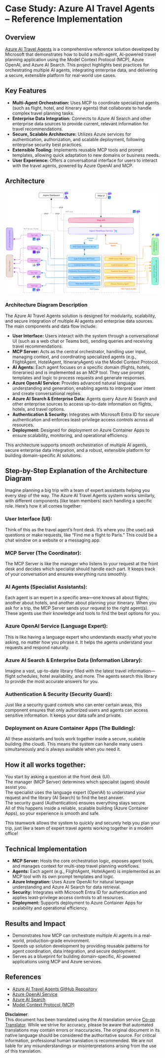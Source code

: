 <!--
CO_OP_TRANSLATOR_METADATA:
{
  "original_hash": "4d3415b9d2bf58bc69be07f945a69e07",
  "translation_date": "2025-05-20T23:31:28+00:00",
  "source_file": "09-CaseStudy/README.md",
  "language_code": "en"
}
-->
# Case Study: Azure AI Travel Agents – Reference Implementation

## Overview

[Azure AI Travel Agents](https://github.com/Azure-Samples/azure-ai-travel-agents) is a comprehensive reference solution developed by Microsoft that demonstrates how to build a multi-agent, AI-powered travel planning application using the Model Context Protocol (MCP), Azure OpenAI, and Azure AI Search. This project highlights best practices for orchestrating multiple AI agents, integrating enterprise data, and delivering a secure, extensible platform for real-world use cases.

## Key Features
- **Multi-Agent Orchestration:** Uses MCP to coordinate specialized agents (such as flight, hotel, and itinerary agents) that collaborate to handle complex travel planning tasks.
- **Enterprise Data Integration:** Connects to Azure AI Search and other enterprise data sources to provide current, relevant information for travel recommendations.
- **Secure, Scalable Architecture:** Utilizes Azure services for authentication, authorization, and scalable deployment, following enterprise security best practices.
- **Extensible Tooling:** Implements reusable MCP tools and prompt templates, allowing quick adaptation to new domains or business needs.
- **User Experience:** Offers a conversational interface for users to interact with the travel agents, powered by Azure OpenAI and MCP.

## Architecture
![Architecture](https://raw.githubusercontent.com/Azure-Samples/azure-ai-travel-agents/main/docs/ai-travel-agents-architecture-diagram.png)

### Architecture Diagram Description

The Azure AI Travel Agents solution is designed for modularity, scalability, and secure integration of multiple AI agents and enterprise data sources. The main components and data flow include:

- **User Interface:** Users interact with the system through a conversational UI (such as a web chat or Teams bot), sending queries and receiving travel recommendations.
- **MCP Server:** Acts as the central orchestrator, handling user input, managing context, and coordinating specialized agents (e.g., FlightAgent, HotelAgent, ItineraryAgent) via the Model Context Protocol.
- **AI Agents:** Each agent focuses on a specific domain (flights, hotels, itineraries) and is implemented as an MCP tool. They use prompt templates and logic to process requests and generate responses.
- **Azure OpenAI Service:** Provides advanced natural language understanding and generation, enabling agents to interpret user intent and create conversational replies.
- **Azure AI Search & Enterprise Data:** Agents query Azure AI Search and other enterprise sources to access up-to-date information on flights, hotels, and travel options.
- **Authentication & Security:** Integrates with Microsoft Entra ID for secure authentication and enforces least-privilege access controls across all resources.
- **Deployment:** Designed for deployment on Azure Container Apps to ensure scalability, monitoring, and operational efficiency.

This architecture supports smooth orchestration of multiple AI agents, secure enterprise data integration, and a robust, extensible platform for building domain-specific AI solutions.

## Step-by-Step Explanation of the Architecture Diagram
Imagine planning a big trip with a team of expert assistants helping you every step of the way. The Azure AI Travel Agents system works similarly, with different components (like team members) each handling a specific role. Here’s how it all comes together:

### User Interface (UI):
Think of this as the travel agent’s front desk. It’s where you (the user) ask questions or make requests, like “Find me a flight to Paris.” This could be a chat window on a website or a messaging app.

### MCP Server (The Coordinator):
The MCP Server is like the manager who listens to your request at the front desk and decides which specialist should handle each part. It keeps track of your conversation and ensures everything runs smoothly.

### AI Agents (Specialist Assistants):
Each agent is an expert in a specific area—one knows all about flights, another about hotels, and another about planning your itinerary. When you ask for a trip, the MCP Server sends your request to the right agent(s). These agents use their knowledge and tools to find the best options for you.

### Azure OpenAI Service (Language Expert):
This is like having a language expert who understands exactly what you’re asking, no matter how you phrase it. It helps the agents understand your requests and respond naturally.

### Azure AI Search & Enterprise Data (Information Library):
Imagine a vast, up-to-date library filled with the latest travel information—flight schedules, hotel availability, and more. The agents search this library to provide the most accurate answers for you.

### Authentication & Security (Security Guard):
Just like a security guard controls who can enter certain areas, this component ensures that only authorized users and agents can access sensitive information. It keeps your data safe and private.

### Deployment on Azure Container Apps (The Building):
All these assistants and tools work together inside a secure, scalable building (the cloud). This means the system can handle many users simultaneously and is always available when you need it.

## How it all works together:

You start by asking a question at the front desk (UI).  
The manager (MCP Server) determines which specialist (agent) should assist you.  
The specialist uses the language expert (OpenAI) to understand your request and the library (AI Search) to find the best answer.  
The security guard (Authentication) ensures everything stays secure.  
All of this happens inside a reliable, scalable building (Azure Container Apps), so your experience is smooth and safe.  

This teamwork allows the system to quickly and securely help you plan your trip, just like a team of expert travel agents working together in a modern office!

## Technical Implementation
- **MCP Server:** Hosts the core orchestration logic, exposes agent tools, and manages context for multi-step travel planning workflows.
- **Agents:** Each agent (e.g., FlightAgent, HotelAgent) is implemented as an MCP tool with its own prompt templates and logic.
- **Azure Integration:** Uses Azure OpenAI for natural language understanding and Azure AI Search for data retrieval.
- **Security:** Integrates with Microsoft Entra ID for authentication and applies least-privilege access controls to all resources.
- **Deployment:** Supports deployment to Azure Container Apps for scalability and operational efficiency.

## Results and Impact
- Demonstrates how MCP can orchestrate multiple AI agents in a real-world, production-grade environment.
- Speeds up solution development by providing reusable patterns for agent coordination, data integration, and secure deployment.
- Serves as a blueprint for building domain-specific, AI-powered applications using MCP and Azure services.

## References
- [Azure AI Travel Agents GitHub Repository](https://github.com/Azure-Samples/azure-ai-travel-agents)
- [Azure OpenAI Service](https://azure.microsoft.com/en-us/products/ai-services/openai-service/)
- [Azure AI Search](https://azure.microsoft.com/en-us/products/ai-services/ai-search/)
- [Model Context Protocol (MCP)](https://modelcontextprotocol.io/)

**Disclaimer**:  
This document has been translated using the AI translation service [Co-op Translator](https://github.com/Azure/co-op-translator). While we strive for accuracy, please be aware that automated translations may contain errors or inaccuracies. The original document in its native language should be considered the authoritative source. For critical information, professional human translation is recommended. We are not liable for any misunderstandings or misinterpretations arising from the use of this translation.
